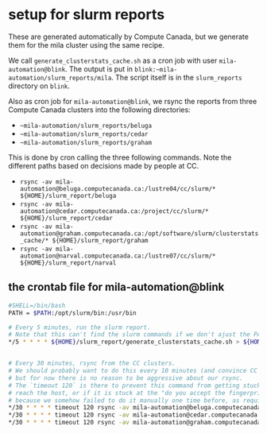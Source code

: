# setup for slurm reports

These are generated automatically by Compute Canada,
but we generate them for the mila cluster using the same recipe.

We call `generate_clusterstats_cache.sh` as a cron job
with user `mila-automation@blink`.
The output is put in `blink:~mila-automation/slurm_reports/mila`.
The script itself is in the `slurm_reports` directory on `blink`.

Also as cron job for `mila-automation@blink`, we rsync the reports
from three Compute Canada clusters into the following directories:
- `~mila-automation/slurm_reports/beluga`
- `~mila-automation/slurm_reports/cedar`
- `~mila-automation/slurm_reports/graham`

This is done by cron calling the three following commands.
Note the different paths based on decisions made by people at CC.
- `rsync -av mila-automation@beluga.computecanada.ca:/lustre04/cc/slurm/* ${HOME}/slurm_report/beluga`
- `rsync -av mila-automation@cedar.computecanada.ca:/project/cc/slurm/* ${HOME}/slurm_report/cedar`
- `rsync -av mila-automation@graham.computecanada.ca:/opt/software/slurm/clusterstats_cache/* ${HOME}/slurm_report/graham`
- `rsync -av mila-automation@narval.computecanada.ca:/lustre07/cc/slurm/* ${HOME}/slurm_report/narval`




## the crontab file for mila-automation@blink

```bash
#SHELL=/bin/bash
PATH = $PATH:/opt/slurm/bin:/usr/bin

# Every 5 minutes, run the slurm report.
# Note that this can't find the slurm commands if we don't ajust the PATH beforehands.
*/5 * * * * ${HOME}/slurm_report/generate_clusterstats_cache.sh > ${HOME}/slurm_report/mila/cron_stdout_and_stderr.log 2>&1


# Every 30 minutes, rsync from the CC clusters.
# We should probably want to do this every 10 minutes (and convince CC to run their thing every 5 minutes eventually),
# but for now there is no reason to be aggressive about our rsync.
# The `timeout 120` is there to prevent this command from getting stuck if it cannot
# reach the host, or if it is stuck at the "do you accept the fingerprint?" question
# because we somehow failed to do it manually one time before, as required to accept the fingerprint.
*/30 * * * * timeout 120 rsync -av mila-automation@beluga.computecanada.ca:/lustre04/cc/slurm/* ${HOME}/slurm_report/beluga > ${HOME}/slurm_report/beluga/cron_stdout_and_stderr.log 2>&1
*/30 * * * * timeout 120 rsync -av mila-automation@cedar.computecanada.ca:/project/cc/slurm/* ${HOME}/slurm_report/cedar > ${HOME}/slurm_report/cedar/cron_stdout_and_stderr.log 2>&1
*/30 * * * * timeout 120 rsync -av mila-automation@graham.computecanada.ca:/opt/software/slurm/clusterstats_cache/* ${HOME}/slurm_report/graham > ${HOME}/slurm_report/graham/cron_stdout_and_stderr.log 2>&1
```